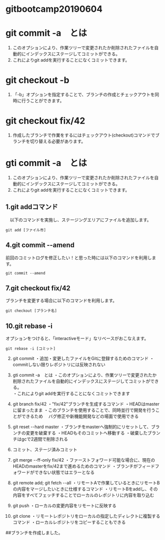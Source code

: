 # gitbootcamp20190604

# git commit -a　とは
  1. このオプションにより、作業ツリーで変更されたか削除されたファイルを自動的にインデックスにステージしてコミットができる。  
  1. これによりgit addを実行することになくコミットできます。

# git checkout -b
  1. 「-b」オプションを指定することで、ブランチの作成とチェックアウトを同時に行うことができます。

# git checkout fix/42
  1. 作成したブランチで作業をするにはチェックアウト(checkout)コマンドでブランチを切り替える必要があります。

# gti commit -a　とは
  1. このオプションにより、作業ツリーで変更されたか削除されたファイルを自動的にインデックスにステージしてコミットができる。  
  1. これによりgit addを実行することになくコミットできます。

## 1.git addコマンド

　以下のコマンドを実施し、ステージングエリアにファイルを追加します。

    git add [ファイル市]

## 4.git commit --amend

前回のコミットログを修正したい！と思った時には以下のコマンドを利用します。

    git commit --amend

## 7.git checkout fix/42

ブランチを変更する場合に以下のコマンドを利用します。

    git checkout [ブランチ名]

## 10.git rebase -i

オプションをつけると、「interactiveモード」なリベースがおこなえます。

    git rebase -i [コミット]

2. git commit
・追加・変更したファイルをGitに登録するためのコマンド
・commitしない限りレポジトリには反映されない

3. gti commit -a　とは
・このオプションにより、作業ツリーで変更されたか削除されたファイルを自動的にインデックスにステージしてコミットができる。  
・これによりgit addを実行することになくコミットできます

5. git branch fix/42
・"fix/42"ブランチを生成するコマンド
・HEADはmasterに留まったまま
・このブランチを使用することで、同時並行で開発を行うことができるため
　バグ修正や新機能開発などの場面で使用できる

8. git reset --hard master
・ブランチをmasterへ強制的にリセットして、ブランチの変更を破棄する
・HEADもそのコミットへ移動する
・破棄したブランチはgcで2週間で削除される

11. コミット、ステージ済みコミット

14. git merge --ff-only fix/42
・ファーストフォワード可能な場合に、現在のHEADのmasterをfix/42まで進めるためのコマンド
・ブランチがフィードフォワードができない状態ではエラーとなる

17. git remote add; git fetch --all
・リモートAで作業しているときにリモートBの内容をマージしたいときに仕様するコマンド
・リモートBをaddし、その内容をすべてフェッチすることでローカルのレポジトリに内容を取り込む

20. git push
・ローカルの変更内容をリモートに反映する

23. git clone
・リモートレポジトリをローカルの指定したディレクトに複製するコマンド
・ローカルレポジトリをコピーすることもできる

##ブランチを作成しました。
